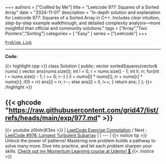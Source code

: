 
+++
authors = ["Crafted by Me"]
title = "Leetcode 977: Squares of a Sorted Array"
date = "2024-11-01"
description = "In-depth solution and explanation for Leetcode 977: Squares of a Sorted Array in C++. Includes clear intuition, step-by-step example walkthrough, and detailed complexity analysis—more insightful than official and community solutions."
tags = ["Array","Two Pointers","Sorting"]
categories = [
    "Easy"
]
series = ["Leetcode"]
+++



[`Problem Link`](https://leetcode.com/problems/squares-of-a-sorted-array/description/)

---

**Code:**

{{< highlight cpp >}}
class Solution {
public:
    vector<int> sortedSquares(vector<int>& nums) {
        vector<int> ans(nums.size());
        int l = 0, r = nums.size() - 1;
        int ll, rr;
        for(int i = nums.size() - 1; i >= 0; i--) {
            ll = nums[l] * nums[l];
            rr = nums[r] * nums[r];
            if(ll < rr) ans[i] = rr, r--;
            else ans[i] = ll, l++;
        }
        return ans;
    }
};
{{< /highlight >}}

{{< ghcode "https://raw.githubusercontent.com/grid47/list/refs/heads/main/exp/977.md" >}}
---
{{< youtube z0InhrjK3es >}}
| [LeetCode Exercise Compilation](https://grid47.xyz/leetcode/) / Next : [LeetCode #978: Longest Turbulent Subarray](https://grid47.xyz/posts/leetcode_978) |
| --- |
{{< notice tip >}}
Unlock the power of patterns! Mastering one problem builds a pathway to solve many more. Dive into practice, and let each problem sharpen your skills. [Check out my Momentum Learning course at Udemy! 🚀 ](https://www.udemy.com/course/algorithms-and-data-structures-in-cpp/)
{{< /notice >}}

